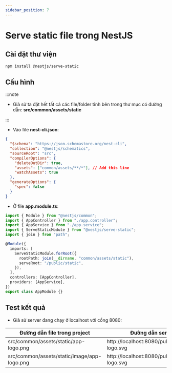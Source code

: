 ```yaml
---
sidebar_position: 7
---
```


# Serve static file trong NestJS

## Cài đặt thư viện

```bash
npm install @nestjs/serve-static
```

## Cấu hình

:::note

- Giả sử ta đặt hết tất cả các file/folder tĩnh bên trong thư mục có đường dẫn: **src/common/assets/static**

:::

- Vào file **nest-cli.json**:

```json
{
  "$schema": "https://json.schemastore.org/nest-cli",
  "collection": "@nestjs/schematics",
  "sourceRoot": "src",
  "compilerOptions": {
    "deleteOutDir": true,
    "assets": ["common/assets/**/*"], // Add this line
    "watchAssets": true
  },
  "generateOptions": {
    "spec": false
  }
}
```

- Ở file **app.module.ts**:

```ts
import { Module } from "@nestjs/common";
import { AppController } from "./app.controller";
import { AppService } from "./app.service";
import { ServeStaticModule } from "@nestjs/serve-static";
import { join } from "path";

@Module({
  imports: [
    ServeStaticModule.forRoot({
      rootPath: join(__dirname, "common/assets/static"),
      serveRoot: "/public/static",
    }),
  ],
  controllers: [AppController],
  providers: [AppService],
})
export class AppModule {}
```

## Test kết quả

- Giả sử server đang chạy ở localhost với cổng 8080:

| Đường dẫn file trong project                | Đường dẫn serve file ở API                             |
| ------------------------------------------- | ------------------------------------------------------ |
| src/common/assets/static/app-logo.png       | http://localhost:8080/public/static/app-logo.svg       |
| src/common/assets/static/image/app-logo.png | http://localhost:8080/public/static/image/app-logo.svg |
